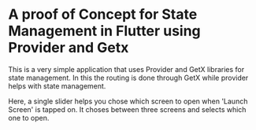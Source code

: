 # A proof of Concept for State Management in Flutter using Provider and Getx

This is a very simple application that uses Provider and GetX libraries for state management.
In this the routing is done through GetX while provider helps with state management.

Here, a single slider helps you chose which screen to open when 'Launch Screen' is tapped on. It choses between three screens and selects which one to open.
